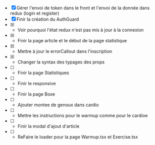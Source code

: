 - [x] Gérer l'envoi de token dans le front et l'envoi de la donnée dans redux (login et register)
- [x] Finir la création du AuthGuard
- [x] - Voir pourquoi l'état redux n'est pas mis à jour à la connexion
- [x] - Finir la page article et le début de la page statistique
- [x] - Mettre à jour le errorCallout dans l'inscription
- [x] - Changer la syntax des typages des props
- [ ] - Finir la page Statistiques
- [ ] - Finir le responsive
- [ ] - Finir la page Boxe
- [ ] - Ajouter montee de genoux dans cardio 
- [ ] - Mettre les instructions pour le warmup comme pour le cardioe
- [ ] - Finir la modal d'ajout d'article
- [ ] - ReFaire le loader pour la page Warmup.tsx et Exercise.tsx